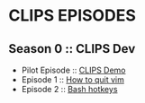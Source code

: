 # CLIPS EPISODES

## Season 0 :: CLIPS Dev

* Pilot Episode :: [CLIPS Demo](./episodes/s0e0/s0e0.md)
* Episode 1 :: [How to quit vim](./episodes/s0e1/s0e1.md)
* Episode 2 :: [Bash hotkeys](./episodes/s0e2/s0e2.md)
